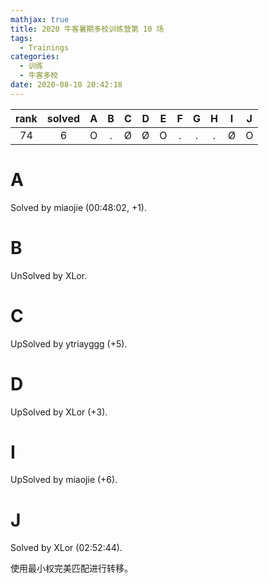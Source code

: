 ```yaml
---
mathjax: true
title: 2020 牛客暑期多校训练营第 10 场
tags:
  - Trainings
categories:
  - 训练
  - 牛客多校
date: 2020-08-10 20:42:18
---
```


| rank | solved |  A  |  B  |  C  |  D  |  E  |  F  |  G  |  H  |  I  |  J  |
| :--: | :----: | :-: | :-: | :-: | :-: | :-: | :-: | :-: | :-: | :-: | :-: |
|  74  |    6   |  O  |  .  |  Ø  |  Ø  |  O  |  .  |  .  |  .  |  Ø  |  O  |

<!--more-->

# A

Solved by miaojie (00:48:02, +1).

# B

UnSolved by XLor.

# C

UpSolved by ytriayggg (+5).

# D

UpSolved by XLor (+3).

# I

UpSolved by miaojie (+6).

# J

Solved by XLor (02:52:44).

使用最小权完美匹配进行转移。
